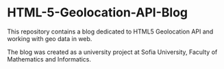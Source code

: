 # HTML-5-Geolocation-API-Blog
This repository contains a blog dedicated to HTML5 Geolocation API and working with geo data in web.

The blog was created as a university project at Sofia University, Faculty of Mathematics and Informatics.
